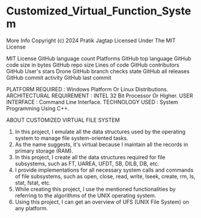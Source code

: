 # Customized_Virtual_Function_System
More Info
Copyright (c) 2024 Pratik Jagtap
Licensed Under The MIT License

MIT License GitHub language count Platforms GitHub top language GitHub code size in bytes GitHub repo size Lines of code GitHub contributors GitHub User's stars Drone GitHub branch checks state GitHub all releases GitHub commit activity GitHub last commit



PLATFORM REQUIRED :
Windows Platform Or Linux Distributions.
ARCHITECTURAL REQUIREMENT :
INTEL 32 Bit Processor Or Higher.
USER INTERFACE :
Command Line Interface.
TECHNOLOGY USED :
System Programming Using C++.


ABOUT CUSTOMIZED VIRTUAL FILE SYSTEM

1. In this project, I emulate all the data structures used by the operating system to manage file system-oriented tasks.
2. As the name suggests, it's virtual because I maintain all the records in primary storage (RAM).
3. In this project, I create all the data structures required for file subsystems, such as FT, UAREA, UFDT, SB, DILB, DB, etc.
4. I provide implementations for all necessary system calls and commands of file subsystems, such as open, close, read, write, lseek, create, rm, ls, stat, fstat, etc.
5. While creating this project, I use the mentioned functionalities by referring to the algorithms of the UNIX operating system.
6. Using this project, I can get an overview of UFS (UNIX File System) on any platform.


